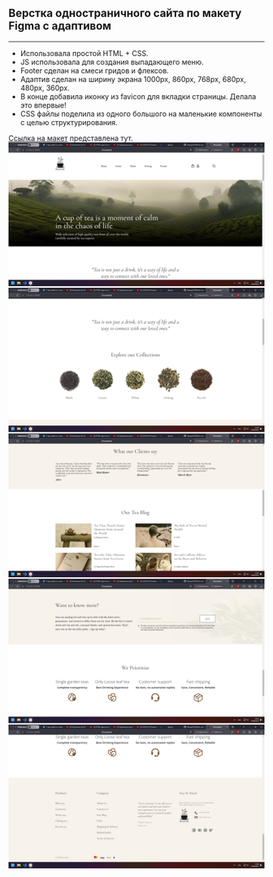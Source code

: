 ## Верстка одностраничного сайта по макету Figma с адаптивом
----
- Использовала простой HTML + CSS.
- JS использовала для создания выпадающего меню.
- Footer сделан на смеси гридов и флексов.
- Адаптив сделан на ширину экрана 1000px, 860px, 768px, 680px, 480px, 360px.
- В конце добавила иконку из favicon для вкладки страницы. Делала это впервые!
- CSS файлы поделила из одного большого на маленькие компоненты с целью структурирования.

[Ссылка на макет](https://drive.google.com/file/d/1MmhE-n05AVMBFBTX9xCi4WAykIBZFVN-/view) представлена тут.
![alt text](image.png)
![alt text](image-1.png)
![alt text](image-2.png)
![alt text](image-3.png)
![alt text](image-4.png)